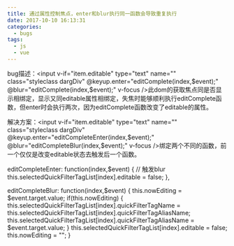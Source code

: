 ```yaml
---
title: 通过属性控制焦点，enter和blur执行同一函数会导致重复执行
date: 2017-10-10 16:13:31
categories:
  - bugs
tags:
  - js
  - vue
---
```

bug描述：<input v-if="item.editable" type="text" name="" class="styleclass dargDiv" @keyup.enter="editComplete(index,$event);" @blur="editComplete(index,$event);" v-focus />此dom的获取焦点同是否显示相绑定，显示又同editable属性相绑定，失焦时能够顺利执行editComplete函数，但enter时会执行两次，因为editComplete函数改变了editable的属性。

解决方案：<input v-if="item.editable" type="text" name="" class="styleclass dargDiv" @keyup.enter="editCompleteEnter(index,$event);" @blur="editCompleteBlur(index,$event);" v-focus />绑定两个不同的函数，前一个仅仅是改变editable状态去触发后一个函数。

editCompleteEnter: function(index,$event) {
    // 触发blur
    this.selectedQuickFilterTagList[index].editable = false;
},

editCompleteBlur: function(index,$event) {
    this.nowEditing = $event.target.value;
    if(this.nowEditing) {
        this.selectedQuickFilterTagList[index].quickFilterTagName = this.selectedQuickFilterTagList[index].quickFilterTagAliasName;
        this.selectedQuickFilterTagList[index].quickFilterTagAliasName = $event.target.value;
    }
    this.selectedQuickFilterTagList[index].editable = false;
    this.nowEditing = "";
}